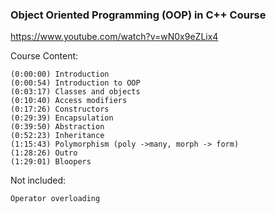 ### Object Oriented Programming (OOP) in C++ Course
https://www.youtube.com/watch?v=wN0x9eZLix4

Course Content:

	(0:00:00) Introduction
	(0:00:54) Introduction to OOP
	(0:03:17) Classes and objects
	(0:10:40) Access modifiers
	(0:17:26) Constructors
	(0:29:39) Encapsulation
	(0:39:50) Abstraction
	(0:52:23) Inheritance
	(1:15:43) Polymorphism (poly ->many, morph -> form)
	(1:28:26) Outro
	(1:29:01) Bloopers

Not included:

	Operator overloading

